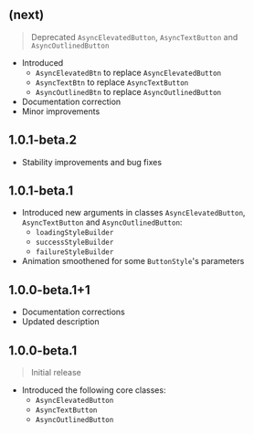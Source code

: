 ## (next)

> Deprecated `AsyncElevatedButton`, `AsyncTextButton` and `AsyncOutlinedButton`

- Introduced
  - `AsyncElevatedBtn` to replace `AsyncElevatedButton`
  - `AsyncTextBtn` to replace `AsyncTextButton`
  - `AsyncOutlinedBtn` to replace `AsyncOutlinedButton`
- Documentation correction
- Minor improvements

## 1.0.1-beta.2

- Stability improvements and bug fixes

## 1.0.1-beta.1

- Introduced new arguments in classes `AsyncElevatedButton`, `AsyncTextButton` and `AsyncOutlinedButton`:
  - `loadingStyleBuilder`
  - `successStyleBuilder`
  - `failureStyleBuilder`
- Animation smoothened for some `ButtonStyle`'s parameters

## 1.0.0-beta.1+1

- Documentation corrections
- Updated description

## 1.0.0-beta.1

> Initial release

- Introduced the following core classes:
  - `AsyncElevatedButton`
  - `AsyncTextButton`
  - `AsyncOutlinedButton`
